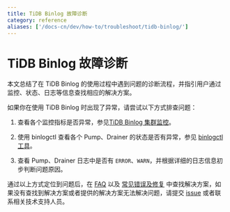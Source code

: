 ```yaml
---
title: TiDB Binlog 故障诊断
category: reference
aliases: ['/docs-cn/dev/how-to/troubleshoot/tidb-binlog/']
---
```


# TiDB Binlog 故障诊断

本文总结了在 TiDB Binlog 的使用过程中遇到问题的诊断流程，并指引用户通过监控、状态、日志等信息查找相应的解决方案。

如果你在使用 TiDB Binlog 时出现了异常，请尝试以下方式排查问题：

1. 查看各个监控指标是否异常，参见[TiDB Binlog 集群监控](/dev/reference/tidb-binlog/monitor.md)。

2. 使用 binlogctl 查看各个 Pump、Drainer 的状态是否有异常，参见 [binlogctl 工具](/dev/reference/tidb-binlog/maintain.md#binlogctl-工具)。

3. 查看 Pump、Drainer 日志中是否有 `ERROR`、`WARN`，并根据详细的日志信息初步判断问题原因。

通过以上方式定位到问题后，在 [FAQ](/dev/reference/tidb-binlog/faq.md) 以及 [常见错误及修复](/dev/reference/tidb-binlog/troubleshoot/error-handling.md) 中查找解决方案，如果没有查找到解决方案或者提供的解决方案无法解决问题，请提交 [issue](https://github.com/pingcap/tidb-binlog/issues) 或者联系相关技术支持人员。